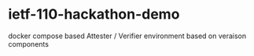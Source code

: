 # ietf-110-hackathon-demo
docker compose based Attester / Verifier environment based on veraison components

